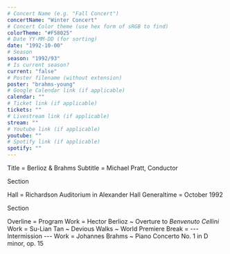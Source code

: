 ```yaml
---
# Concert Name (e.g. "Fall Concert")
concertName: "Winter Concert"
# Concert Color theme (use hex form of sRGB to find)
colorTheme: "#F58025"
# Date YY-MM-DD (for sorting)
date: "1992-10-00"
# Season
season: "1992/93"
# Is current season?
current: "false"
# Poster filename (without extension)
poster: "brahms-young"
# Google Calendar link (if applicable)
calendar: ""
# Ticket link (if applicable)
tickets: ""
# Livestream link (if applicable)
stream: ""
# Youtube link (if applicable)
youtube: ""
# Spotify link (if applicable)
spotify: ""
---
```

Title = Berlioz & Brahms
Subtitle = Michael Pratt, Conductor

Section

Hall = Richardson Auditorium in Alexander Hall
Generaltime = October 1992

Section

Overline = Program
Work = Hector Berlioz ~ Overture to *Benvenuto Cellini*
Work = Su-Lian Tan  ~ Devious Walks ~ World Premiere
Break = --- Intermission ---
Work = Johannes Brahms ~ Piano Concerto No. 1 in D minor, op. 15
